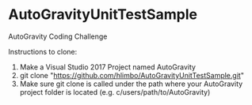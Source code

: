 # AutoGravityUnitTestSample
AutoGravity Coding Challenge

Instructions to clone:
1. Make a Visual Studio 2017 Project named AutoGravity
2. git clone "https://github.com/hlimbo/AutoGravityUnitTestSample.git"
3. Make sure git clone is called under the path where your AutoGravity project folder is located (e.g. c/users/path/to/AutoGravity)
